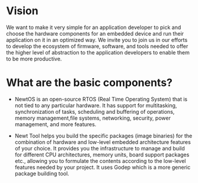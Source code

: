 
# Vision

We want to make it very simple for an application developer to pick and choose the hardware components for an embedded device and run their application on it in an optimized way. We invite you to join us in our efforts to develop the ecosystem of firmware, software, and tools needed to offer the higher level of abstraction to the application developers to enable them to be more productive.  

# What are the basic components?

* NewtOS is an open-source RTOS (Real Time Operating System) that is not tied to any particular hardware. It has support for multitasking, synchronization of tasks, scheduling and buffering of operations, memory management,file systems, networking, security, power management, and more features.

* Newt Tool helps you build the specific packages (image binaries) for the combination of hardware and low-level embedded architecture features of your choice. It provides you the infrastructure to manage and build for different CPU architectures, memory units, board support packages etc., allowing you to formulate the contents according to the low-level features needed by your project. It uses Godep which is a more generic package building tool.

 
